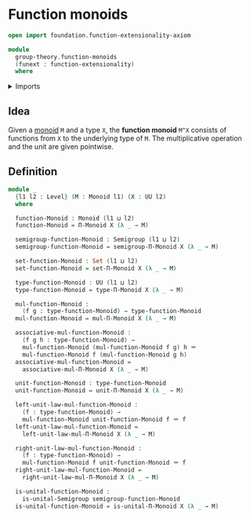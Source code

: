 # Function monoids

```agda
open import foundation.function-extensionality-axiom

module
  group-theory.function-monoids
  (funext : function-extensionality)
  where
```

<details><summary>Imports</summary>

```agda
open import foundation.identity-types funext
open import foundation.sets funext
open import foundation.universe-levels

open import group-theory.dependent-products-monoids funext
open import group-theory.monoids funext
open import group-theory.semigroups funext
```

</details>

## Idea

Given a [monoid](group-theory.monoids.md) `M` and a type `X`, the **function
monoid** `M^X` consists of functions from `X` to the underlying type of `M`. The
multiplicative operation and the unit are given pointwise.

## Definition

```agda
module _
  {l1 l2 : Level} (M : Monoid l1) (X : UU l2)
  where

  function-Monoid : Monoid (l1 ⊔ l2)
  function-Monoid = Π-Monoid X (λ _ → M)

  semigroup-function-Monoid : Semigroup (l1 ⊔ l2)
  semigroup-function-Monoid = semigroup-Π-Monoid X (λ _ → M)

  set-function-Monoid : Set (l1 ⊔ l2)
  set-function-Monoid = set-Π-Monoid X (λ _ → M)

  type-function-Monoid : UU (l1 ⊔ l2)
  type-function-Monoid = type-Π-Monoid X (λ _ → M)

  mul-function-Monoid :
    (f g : type-function-Monoid) → type-function-Monoid
  mul-function-Monoid = mul-Π-Monoid X (λ _ → M)

  associative-mul-function-Monoid :
    (f g h : type-function-Monoid) →
    mul-function-Monoid (mul-function-Monoid f g) h ＝
    mul-function-Monoid f (mul-function-Monoid g h)
  associative-mul-function-Monoid =
    associative-mul-Π-Monoid X (λ _ → M)

  unit-function-Monoid : type-function-Monoid
  unit-function-Monoid = unit-Π-Monoid X (λ _ → M)

  left-unit-law-mul-function-Monoid :
    (f : type-function-Monoid) →
    mul-function-Monoid unit-function-Monoid f ＝ f
  left-unit-law-mul-function-Monoid =
    left-unit-law-mul-Π-Monoid X (λ _ → M)

  right-unit-law-mul-function-Monoid :
    (f : type-function-Monoid) →
    mul-function-Monoid f unit-function-Monoid ＝ f
  right-unit-law-mul-function-Monoid =
    right-unit-law-mul-Π-Monoid X (λ _ → M)

  is-unital-function-Monoid :
    is-unital-Semigroup semigroup-function-Monoid
  is-unital-function-Monoid = is-unital-Π-Monoid X (λ _ → M)
```
